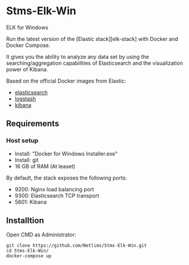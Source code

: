 # Stms-Elk-Win
 ELK for Windows
 
 Run the latest version of the [Elastic stack][elk-stack] with Docker and Docker Compose.

It gives you the ability to analyze any data set by using the searching/aggregation capabilities of Elasticsearch and
the visualization power of Kibana.

Based on the official Docker images from Elastic:

* [elasticsearch](https://github.com/elastic/elasticsearch-docker)
* [logstash](https://github.com/elastic/logstash-docker)
* [kibana](https://github.com/elastic/kibana-docker)

## Requirements

### Host setup

* Install: "Docker for Windows Installer.exe"
* Install: git
* 16 GB of RAM (At leaset)

By default, the stack exposes the following ports:
* 9200: Nginx load balancing port
* 9300: Elasticsearch TCP transport
* 5601: Kibana

## Installtion

Open CMD as Administrator:

```console
git clone https://github.com/Netlims/Stms-Elk-Win.git
cd Stms-Elk-Win/
docker-compose up
```



